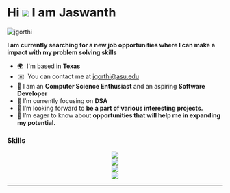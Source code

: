 Hi ![](https://user-images.githubusercontent.com/18350557/176309783-0785949b-9127-417c-8b55-ab5a4333674e.gif) I am Jaswanth
===================================================================================================================================

<p align="left"> <img src="https://komarev.com/ghpvc/?username=jgorthi&label=Profile%20views&color=0e75b6&style=flat" alt="jgorthi" /> </p>

**I am currently searching for a new job opportunities where I can make a impact with my problem solving skills**

* 🌍  I'm based in **Texas**
* ✉️  You can contact me at [jgorthi@asu.edu](mailto:jgorthi@asu.edu)
* 🧠 I am an **Computer Science Enthusiast** and an aspiring **Software Developer**
* 🌱 I’m currently focusing on **DSA**
* 👯 I’m looking forward to **be a part of various interesting projects.**
* 🤝 I’m eager to know about **opportunities that will help me in expanding my potential.**

<!-- <p align="center">
<img alt="GIF" src="https://github.com/jgorthi/jgorthi/blob/main/code.gif?raw=true" width="500"/> 
</p>
<hr/> -->

### Skills
<p align="center">

  <a href="https://skillicons.dev">
    <img src="https://skillicons.dev/icons?i=java,kotlin,swift,js,ts,dart,python,html,css" /> <br>
    <img src="https://skillicons.dev/icons?i=spring,androidstudio,flutter,react,nodejs,apollo,graphql,github" /> <br>
    <img src="https://skillicons.dev/icons?i=mongodb,mysql,postgres,cassandra,sqlite,dynamodb,redis" /> <br>
    <img src="https://skillicons.dev/icons?i=kafka,aws,azure,gcp,kubernetes,docker,gradle,maven" /> <br>
  </a>
         
</p>
<hr/>
 
